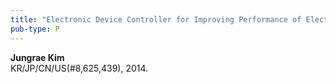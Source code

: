 ```yaml
---
title: "Electronic Device Controller for Improving Performance of Electronic Device"
pub-type: P
---
```


**Jungrae Kim**<br>
KR/JP/CN/US(#8,625,439), 2014.
